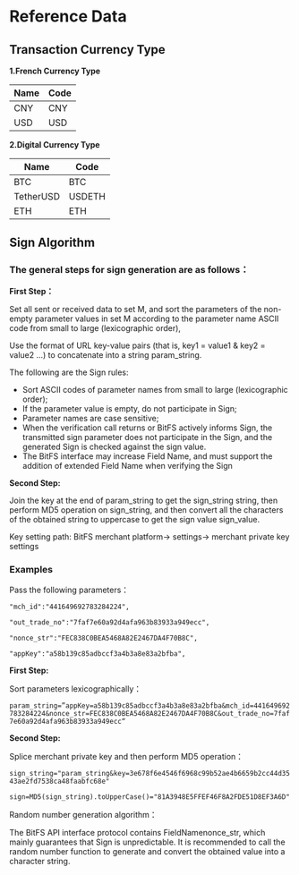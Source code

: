 # Reference Data

## Transaction Currency Type

**1.French Currency Type**

| Name | Code |
| ---- | ---- |
| CNY  | CNY  |
| USD  | USD  |



**2.Digital Currency Type**

| Name      | Code   |
| --------- | ------ |
| BTC       | BTC    |
| TetherUSD | USDETH |
| ETH       | ETH    |



## Sign Algorithm

### The general steps for sign generation are as follows：



**First Step：**

Set all sent or received data to set M, and sort the parameters of the non-empty parameter values in set M according to the parameter name ASCII code from small to large (lexicographic order),

Use the format of URL key-value pairs (that is, key1 = value1 & key2 = value2 ...) to concatenate into a string param_string.

The following are the Sign rules:

- Sort ASCII codes of parameter names from small to large (lexicographic order);
- If the parameter value is empty, do not participate in Sign;
- Parameter names are case sensitive;
- When the verification call returns or BitFS actively informs Sign, the transmitted sign parameter does not participate in the Sign, and the generated Sign is checked against the sign value.
- The BitFS interface may increase Field Name, and must support the addition of extended Field Name when verifying the Sign



**Second Step:**

Join the key at the end of param_string to get the sign_string string, then perform MD5 operation on sign_string, and then convert all the characters of the obtained string to uppercase to get the sign value sign_value.

Key setting path: BitFS merchant platform-> settings-> merchant private key settings



### Examples

Pass the following parameters：

`"mch_id":"441649692783284224",`

`"out_trade_no":"7faf7e60a92d4afa963b83933a949ecc",`

`"nonce_str":"FEC838C0BEA5468A82E2467DA4F70B8C",`

`"appKey":"a58b139c85adbccf3a4b3a8e83a2bfba",`



**First Step:**

Sort parameters lexicographically：

`param_string=”appKey=a58b139c85adbccf3a4b3a8e83a2bfba&mch_id=441649692783284224&nonce_str=FEC838C0BEA5468A82E2467DA4F70B8C&out_trade_no=7faf7e60a92d4afa963b83933a949ecc“`



**Second Step:**

Splice merchant private key and then perform MD5 operation：

`sign_string="param_string&key=3e678f6e4546f6968c99b52ae4b6659b2cc44d3543ae2fd7538ca48faabfc68e"`

`sign=MD5(sign_string).toUpperCase()="81A3948E5FFEF46F8A2FDE51D8EF3A6D"`



Random number generation algorithm：

The BitFS API interface protocol contains FieldNamenonce_str, which mainly guarantees that Sign is unpredictable. It is recommended to call the random number function to generate and convert the obtained value into a character string.



# 